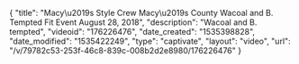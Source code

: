 {
    "title": "Macy\u2019s Style Crew Macy\u2019s County Wacoal and B. Tempted Fit Event August 28, 2018",
    "description": "Wacoal and B. tempted",
    "videoid": "176226476",
    "date_created": "1535398828",
    "date_modified": "1535422249",
    "type": "captivate",
    "layout": "video",
    "url": "\/v\/79782c53-253f-46c8-839c-008b2d2e8980\/176226476"
}